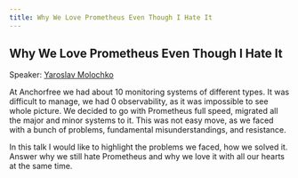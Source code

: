 ```yaml
---
title: Why We Love Prometheus Even Though I Hate It
---
```


## Why We Love Prometheus Even Though I Hate It

Speaker: [Yaroslav Molochko](/2017-munich/speakers/yaroslav-molochko/)

At Anchorfree we had about 10 monitoring systems of different types. It was difficult to manage, we had 0 observability, as it was impossible to see whole picture. We decided to go with Prometheus full speed, migrated all the major and minor systems to it. This was not easy move, as we faced with a bunch of problems, fundamental misunderstandings, and resistance.

In this talk I would like to highlight the problems we faced, how we solved it. Answer why we still hate Prometheus and why we love it with all our hearts at the same time.
